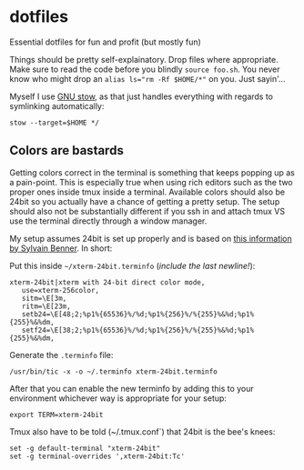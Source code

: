 # dotfiles
Essential dotfiles for fun and profit (but mostly fun)

Things should be pretty self-explainatory. Drop files where appropriate. Make sure to read the code before you blindly `source foo.sh`. You never know who might drop an `alias ls="rm -Rf $HOME/*"` on you. Just sayin'...

Myself I use [GNU stow](https://www.gnu.org/software/stow/), as that just handles everything with regards to symlinking automatically:

```shell
stow --target=$HOME */
```

## Colors are bastards

Getting colors correct in the terminal is something that keeps popping up as a pain-point. This is especially true when using rich editors such as the two proper ones inside tmux inside a terminal. Available colors should also be 24bit so you actually have a chance of getting a pretty setup. The setup should also not be substantially different if you ssh in and attach tmux VS use the terminal directly through a window manager.

My setup assumes 24bit is set up properly and is based on [this information by Sylvain Benner](https://github.com/syl20bnr/spacemacs/wiki/Terminal). In short:

Put this inside `~/xterm-24bit.terminfo` (_include the last newline!_):
```
xterm-24bit|xterm with 24-bit direct color mode,
   use=xterm-256color,
   sitm=\E[3m,
   ritm=\E[23m,
   setb24=\E[48;2;%p1%{65536}%/%d;%p1%{256}%/%{255}%&%d;%p1%{255}%&%dm,
   setf24=\E[38;2;%p1%{65536}%/%d;%p1%{256}%/%{255}%&%d;%p1%{255}%&%dm,

```

Generate the  `.terminfo` file:
```shell
/usr/bin/tic -x -o ~/.terminfo xterm-24bit.terminfo
```

After that you can enable the new terminfo by adding this to your environment whichever way is appropriate for your setup:
```shell
export TERM=xterm-24bit
```

Tmux also have to be told (~/.tmux.conf`) that 24bit is the bee's knees:
```
set -g default-terminal "xterm-24bit"
set -g terminal-overrides ',xterm-24bit:Tc'
```
